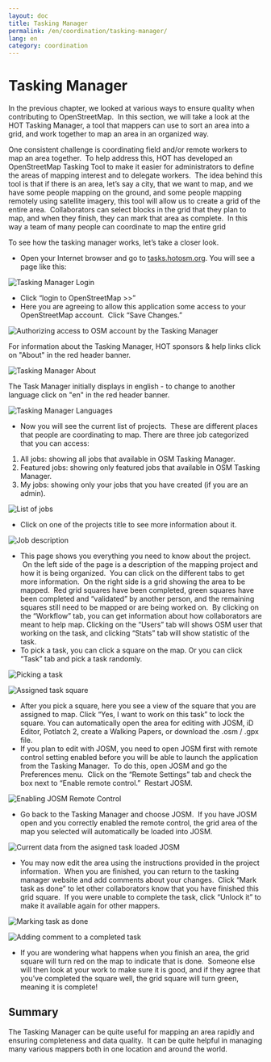 ```yaml
---
layout: doc
title: Tasking Manager
permalink: /en/coordination/tasking-manager/
lang: en
category: coordination
---
```


Tasking Manager
===============

In the previous chapter, we looked at various ways to ensure quality
when contributing to OpenStreetMap.  In this section, we will take a
look at the HOT Tasking Manager, a tool that mappers can use to sort an
area into a grid, and work together to map an area in an organized way.

One consistent challenge is coordinating field and/or remote workers to
map an area together.  To help address this, HOT has developed an
OpenStreetMap Tasking Tool to make it easier for administrators to
define the areas of mapping interest and to delegate workers.  The idea
behind this tool is that if there is an area, let’s say a city, that we
want to map, and we have some people mapping on the ground, and some
people mapping remotely using satellite imagery, this tool will allow us
to create a grid of the entire area.  Collaborators can select blocks in
the grid that they plan to map, and when they finish, they can mark that
area as complete.  In this way a team of many people can coordinate to
map the entire grid

To see how the tasking manager works, let’s take a closer look.

-   Open your Internet browser and go to
    [tasks.hotosm.org](http://tasks.hotosm.org). You will see a page
    like this:

![Tasking Manager Login][]

-   Click “login to OpenStreetMap \>\>”
-   Here you are agreeing to allow this application some access to your
    OpenStreetMap account.  Click “Save Changes.”

![Authorizing access to OSM account by the Tasking Manager][]

For information about the Tasking Manager, HOT sponsors & help links click on "About" in the red header banner.

![Tasking Manager About][]

The Task Manager initially displays in english - to change to another language click on "en" in the red header banner.

![Tasking Manager Languages][]

-   Now you will see the current list of projects.  These are different
    places that people are coordinating to map.  There are three job
    categorized that you can access:

 1. All jobs: showing all jobs that available in OSM Tasking Manager.
 2. Featured jobs: showing only featured jobs that available in OSM Tasking Manager.
 3. My jobs: showing only your jobs that you have created (if you are an
    admin).

![List of jobs][]

-   Click on one of the projects title to see more information about it.

![Job description][]

-   This page shows you everything you need to know about the project.
     On the left side of the page is a description of the mapping
    project and how it is being organized.  You can click on the
    different tabs to get more information.  On the right side is a grid
    showing the area to be mapped.  Red grid squares have been
    completed, green squares have been completed and “validated” by
    another person, and the remaining squares still need to be mapped or
    are being worked on.  By clicking on the “Workflow” tab, you can get
    information about how collaborators are meant to help map. Clicking
    on the “Users” tab will shows OSM user that working on the task, and
    clicking “Stats” tab will show statistic of the task.
-   To pick a task, you can click a square on the map. Or you can click
    “Task” tab and pick a task randomly.

![Picking a task][]

![Assigned task square][]

-   After you pick a square, here you see a view of the square that you
    are assigned to map. Click “Yes, I want to work on this task” to
    lock the square. You can automatically open the area for editing
    with JOSM, iD Editor, Potlatch 2, create a Walking Papers, or
    download the .osm / .gpx file.
-   If you plan to edit with JOSM, you need to open JOSM first with
    remote control setting enabled before you will be able to launch the
    application from the Tasking Manager.  To do this, open JOSM and go
    the Preferences menu.  Click on the “Remote Settings” tab and check
    the box next to “Enable remote control.”  Restart JOSM.

![Enabling JOSM Remote Control][]

-   Go back to the Tasking Manager and choose JOSM.  If you have JOSM
    open and you correctly enabled the remote control, the grid area of
    the map you selected will automatically be loaded into JOSM.

![Current data from the asigned task loaded JOSM][]

-   You may now edit the area using the instructions provided in the
    project information.  When you are finished, you can return to the
    tasking manager website and add comments about your changes.  Click
    “Mark task as done” to let other collaborators know that you have
    finished this grid square.  If you were unable to complete the task,
    click “Unlock it” to make it available again for other mappers.

![Marking task as done][]

![Adding comment to a completed task][]

-   If you are wondering what happens when you finish an area, the grid
    square will turn red on the map to indicate that is done.  Someone
    else will then look at your work to make sure it is good, and if
    they agree that you’ve completed the square well, the grid square
    will turn green, meaning it is complete!

Summary
------------------

The Tasking Manager can be quite useful for mapping an area rapidly and
ensuring completeness and data quality.  It can be quite helpful in
managing many various mappers both in one location and around the world.

[Tasking Manager Login]: /images/en/coordination/tasking_manager/tasking_manager_image01.png
[Authorizing access to OSM account by the Tasking Manager]: /images/en/coordination/tasking_manager/tasking_manager_image03.png
[Tasking Manager About]: /images/en/coordination/tasking_manager/tasking_manager_image011.png
[List of jobs]: /images/en/coordination/tasking_manager/tasking_manager_image04.png
[Job description]: /images/en/coordination/tasking_manager/tasking_manager_image05.png
[Picking a task]: /images/en/coordination/tasking_manager/tasking_manager_image06.png
[Assigned task square]: /images/en/coordination/tasking_manager/tasking_manager_image07.png
[Enabling JOSM Remote Control]: /images/en/coordination/tasking_manager/tasking_manager_image08.png
[Current data from the asigned task loaded JOSM]: /images/en/coordination/tasking_manager/tasking_manager_image09.png
[Marking task as done]: /images/en/coordination/tasking_manager/tasking_manager_image10.png
[Adding comment to a completed task]: /images/en/coordination/tasking_manager/tasking_manager_image03.png
[Tasking Manager Languages]: /images/en/coordination/tasking_manager/tasking_manager_image012.png
